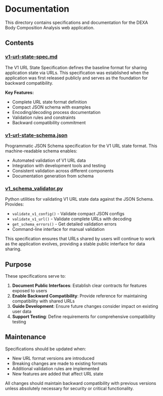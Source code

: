 # Documentation

This directory contains specifications and documentation for the DEXA Body Composition Analysis web application.

## Contents

### [v1-url-state-spec.md](v1-url-state-spec.md)

The V1 URL State Specification defines the baseline format for sharing application state via URLs. This specification was established when the application was first released publicly and serves as the foundation for backward compatibility.

**Key Features:**
- Complete URL state format definition
- Compact JSON schema with examples
- Encoding/decoding process documentation
- Validation rules and constraints
- Backward compatibility commitment

### [v1-url-state-schema.json](v1-url-state-schema.json)

Programmatic JSON Schema specification for the V1 URL state format. This machine-readable schema enables:
- Automated validation of V1 URL data
- Integration with development tools and testing
- Consistent validation across different components
- Documentation generation from schema

### [v1_schema_validator.py](v1_schema_validator.py)

Python utilities for validating V1 URL state data against the JSON Schema. Provides:
- `validate_v1_config()` - Validate compact JSON configs
- `validate_v1_url()` - Validate complete URLs with decoding
- `get_schema_errors()` - Get detailed validation errors
- Command-line interface for manual validation

This specification ensures that URLs shared by users will continue to work as the application evolves, providing a stable public interface for data sharing.

## Purpose

These specifications serve to:

1. **Document Public Interfaces**: Establish clear contracts for features exposed to users
2. **Enable Backward Compatibility**: Provide reference for maintaining compatibility with shared URLs
3. **Guide Development**: Ensure future changes consider impact on existing user data
4. **Support Testing**: Define requirements for comprehensive compatibility testing

## Maintenance

Specifications should be updated when:
- New URL format versions are introduced
- Breaking changes are made to existing formats
- Additional validation rules are implemented
- New features are added that affect URL state

All changes should maintain backward compatibility with previous versions unless absolutely necessary for security or critical functionality.
